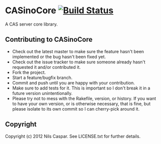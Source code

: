 # CASinoCore [![Build Status](https://secure.travis-ci.org/rbCAS/CASinoCore.png?branch=master)](https://travis-ci.org/pencil/CASinoCore)

A CAS server core library.

## Contributing to CASinoCore
 
* Check out the latest master to make sure the feature hasn't been implemented or the bug hasn't been fixed yet.
* Check out the issue tracker to make sure someone already hasn't requested it and/or contributed it.
* Fork the project.
* Start a feature/bugfix branch.
* Commit and push until you are happy with your contribution.
* Make sure to add tests for it. This is important so I don't break it in a future version unintentionally.
* Please try not to mess with the Rakefile, version, or history. If you want to have your own version, or is otherwise necessary, that is fine, but please isolate to its own commit so I can cherry-pick around it.

## Copyright

Copyright (c) 2012 Nils Caspar. See LICENSE.txt for
further details.

